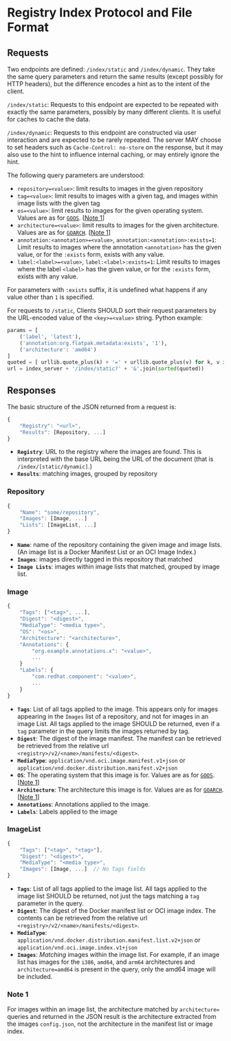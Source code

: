 # Registry Index Protocol and File Format

## Requests

Two endpoints are defined: `/index/static` and `/index/dynamic`.
They take the same query parameters and return the same results (except possibly for HTTP headers),
but the difference encodes a hint as to the intent of the client.

`/index/static`: Requests to this endpoint are expected to be repeated with exactly
the same parameters,
possibly by many different clients. It is useful for caches to cache the data.

`/index/dynamic`: Requests to this endpoint are constructed via user interaction
and are expected to be rarely repeated.
The server MAY choose to set headers such as `Cache-Control: no-store` on the response,
but it may also use to the hint to influence internal caching,
or may entirely ignore the hint.

The following query parameters are understood:

* `repository=<value>`: limit results to images in the given repository
* `tag=<value>`: limit results to images with a given tag,
  and  images within image lists with the given tag
* `os=<value>`: limit results to images for the given operating system.
  Values are as for [`GOOS`](https://golang.org/doc/install/source#environment).
  [[Note 1](#note-1)]
* `architecture=<value>`: limit results to images for the given architecture.
  Values are as for [`GOARCH`](https://golang.org/doc/install/source#environment).
  [[Note 1](#note-1)]
* `annotation:<annotation>=<value>`, `annotation:<annotation>:exists=1`:
  Limit results to images where the annotation `<annotation>` has the given value,
  or for the `:exists` form, exists with any value.
* `label:<label>=<value>`, `label:<label>:exists=1`:
  Limit results to images where the label `<label>` has the given value,
  or for the `:exists` form, exists with any value.

For parameters with `:exists` suffix,
it is undefined what happens if any value other than `1` is specified.

For requests to `/static`,
Clients SHOULD sort their request parameters by the URL-encoded value of the `<key>=<value>` string.
Python example:

``` python
params = [
    ('label', 'latest'),
    ('annotation:org.flatpak.metadata:exists', '1'),
    ('architecture': 'amd64')
]
quoted = [ urllib.quote_plus(k) + '=' + urllib.quote_plus(v) for k, v in params ]
url = index_server + '/index/static?' + '&'.join(sorted(quoted))
```

## Responses

The basic structure of the JSON returned from a request is:

```js
{
    "Registry": "<url>",
    "Results": [Repository, ...]
}
```

* **`Registry`**: URL to the registry where the images are found.
  This is interpreted with the base URL being the URL of the document
  (that is `/index/[static/dynamic]`.)
* **`Results`**: matching images, grouped by repository

### Repository

```js
{
    "Name": "some/repository",
    "Images": [Image, ...]
    "Lists": [ImageList, ...]
}
```

* **`Name`**: name of the repository containing the given image and image lists.
  (An image list is a Docker Manifest List or an OCI Image Index.)
* **`Images`**: images directly tagged in this repository that matched
* **`Image Lists`**: images within image lists that matched, grouped by image list.

### Image

```js
{
    "Tags": ["<tag>", ...],
    "Digest": "<digest>",
    "MediaType": "<media type>",
    "OS": "<os>",
    "Architecture": "<architecture>",
    "Annotations": {
        "org.example.annotations.x": "<value>",
        ...
    }
    "Labels": {
        "com.redhat.component": "<value>",
        ...
    }
}
```

* **`Tags`**: List of all tags applied to the image.
  This appears only for images appearing in the `Images` list of a repository,
  and not for images in an image List.
  All tags applied to the image SHOULD be returned,
  even if a `tag` parameter in the query limits the images returned by tag.
* **`Digest`**: The digest of the image manifest.
  The manifest can be retrieved be retrieved from the relative url
  `<registry>/v2/<name>/manifests/<digest>`.
* **`MediaType`**: `application/vnd.oci.image.manifest.v1+json` or
  `application/vnd.docker.distribution.manifest.v2+json`
* **`OS`**: The operating system that this image is for.
  Values are as for [`GOOS`](https://golang.org/doc/install/source#environment).
  [[Note 1](#note-1)]
* **`Architecture`**: The architecture this image is for.
  Values are as for [`GOARCH`](https://golang.org/doc/install/source#environment).
  [[Note 1](#note-1)]
* **`Annotations`**: Annotations applied to the image.
* **`Labels`**: Labels applied to the image

### ImageList

```js
{
    "Tags": ["<tag>", "<tag>"],
    "Digest": "<digest>",
    "MediaType": "<media type>",
    "Images": [Image, ...]  // No Tags fields
}
```

* **`Tags`**: List of all tags applied to the image list.
  All tags applied to the image list SHOULD be returned,
  not just the tags matching a `tag` parameter in the query.
* **`Digest`**: The digest of the Docker manifest list or OCI image index.
  The contents can be retrieved from the relative url `<registry>/v2/<name>/manifests/<digest>`.
* **`MediaType`**: `application/vnd.docker.distribution.manifest.list.v2+json` or
  `application/vnd.oci.image.index.v1+json`
* **`Images`**: *Matching* images within the image list.
  For example, if an image list has images for the `i386`, `amd64`, and `arm64` architectures
  and `architecture=amd64` is present in the query, only the amd64 image will be included.

### Note 1

For images within an image list, the architecture matched by `architecture=` queries and
returned in the JSON result is the architecture extracted from the images `config.json`,
not the architecture in the manifest list or image index.
